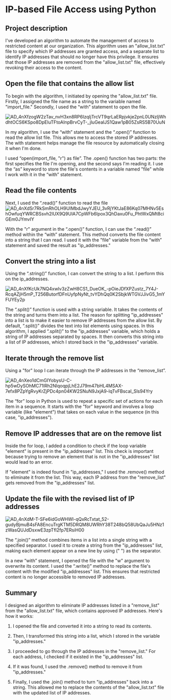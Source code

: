 # IP-based File Access using Python

## Project description
I've developed an algorithm to automate the management of access to restricted content at our organization. This algorithm uses an "allow_list.txt" file to specify which IP addresses are granted access, and a separate list to identify IP addresses that should no longer have this privilege. It ensures that those IP addresses are removed from the "allow_list.txt" file, effectively revoking their access to the content.


## Open the file that contains the allow list
To begin with the algorithm, I initiated by opening the "allow_list.txt" file. Firstly, I assigned the file name as a string to the variable named "import_file." Secondly, I used the “with” statement to open the file. 

![AD_4nXfzogW2zTav_nvH3xn8RP6IzqIjTrcVT9qrLaERpjvkje2pnL0UNzljWhdhtOCS6KSpo8DpEIuTFtoAInpBrvCyT-_jluGeaIJS1Qaw1pB05ZsRS5B70UuN](https://github.com/SteveSunny46/File-Updates-in-Python/assets/171859383/f063b171-7b85-49d8-84af-85de2b008c3f)

In my algorithm, I use the “with” statement and the “.open()” function to read the allow list file. This allows me to access the stored IP addresses. The with statement helps manage the file resource by automatically closing it when I'm done.

I used  “open(import_file, "r") as file”. The .open() function has two parts: the first specifies the file I'm opening, and the second says I'm reading it. I use the “as” keyword to store the file's contents in a variable named "file" while I work with it in the “with” statement.


## Read the file contents

Next, I used the “.read()” function to read the file
![AD_4nXdSr7RkSmRhOLH9UIMbdJwyYJEU_3vRjYKtJaE86Kq07MHNv5EshOwfuqYWRCBSsvh2lUX9Q9UlA7CpWFb6lpox3QhDaxu0Fu_PhtWxQMt8ciGEm0JYmvIY](https://github.com/SteveSunny46/File-Updates-in-Python/assets/171859383/fd61f3bb-6622-47e2-bc6d-a6496fc09c0d)

With the "r" argument in the “.open()” function, I can use the “.read()” method within the “with”  statement. This method converts the file content into a string that I can read. I used it with the "file" variable from the “with” statement and saved the result as "ip_addresses."


## Convert the string into a list

Using the “.string()” function, I can convert the string to a list. I perform this on the ip_addresses.

![AD_4nXfKcUk7NQ4xwlv3zZwH8CS1_DueOK_-pOieJDfXPZustz_7Y4J-RcqAZjH5mP_T256ButorfDFnUyfpNyNt_tvYDhQq0K2SbjkWTGVJJivG5_1mYFUYEy2p](https://github.com/SteveSunny46/File-Updates-in-Python/assets/171859383/b84558a5-9c01-4a82-bce0-53f93af27cb6)

The “.split()” function is used with a string variable. It takes the contents of the string and turns them into a list. The reason for splitting "ip_addresses" into a list is to make it easier to remove IP addresses from the allow list. By default, “.split()” divides the text into list elements using spaces. In this algorithm, I applied “.split()”  to the "ip_addresses" variable, which holds a string of IP addresses separated by spaces. It then converts this string into a list of IP addresses, which I stored back in the "ip_addresses" variable.

## Iterate through the remove list
Using a "for" loop I can iterate through the IP addresses in the “remove_list”.

![AD_4nXeo1dCmGIYobysU-C-hp5wDySOhMC71lRh2NlqoqpjLhE2J79m47bHL4MSAX-7efx8PZpYgRvyKrZjPDc4pn04KW2SNuN9JxjA9-lqTvFBscaI_Sls94Yry](https://github.com/SteveSunny46/File-Updates-in-Python/assets/171859383/3f5fc41a-77e0-487c-85ac-b3c8fb0984bc)


The “for” loop in Python is used to repeat a specific set of actions for each item in a sequence. It starts with the "for" keyword and involves a loop variable (like "element") that takes on each value in the sequence (in this case, "ip_addresses").


## Remove IP addresses that are on the remove list
Inside the for loop, I added a condition to check if the loop variable "element" is present in the "ip_addresses" list. This check is important because trying to remove an element that is not in the "ip_addresses" list would lead to an error.

If "element" is indeed found in "ip_addresses," I used the .remove() method to eliminate it from the list. This way, each IP address from the "remove_list" gets removed from the "ip_addresses" list.

## Update the file with the revised list of IP addresses 
![AD_4nXdM-T-SFe6idGoWHWI-qQxRcTxtat_52-gudyBjmuB4sFA8EncuTrgKTM5DRQM8UWRhY38T248bQ58UbQaJu5HNz1zWasQUJdDsxwE3zpTfI2fp7ERsiH00](https://github.com/SteveSunny46/File-Updates-in-Python/assets/171859383/46893000-5ddf-4f7e-bb1e-4a16554cc48c)

The “.join()” method combines items in a list into a single string with a specified separator. I used it to create a string from the "ip_addresses" list, making each element appear on a new line by using (" ") as the separator.

In a new “with”  statement, I opened the file with the "w" argument to overwrite its content. I used the “.write()” method to replace the file's content with the modified "ip_addresses" list. This ensures that restricted content is no longer accessible to removed IP addresses.
## Summary 

I designed an algorithm to eliminate IP addresses listed in a "remove_list" from the "allow_list.txt" file, which contains approved IP addresses. Here's how it works:

1. I opened the file and converted it into a string to read its contents.

2. Then, I transformed this string into a list, which I stored in the variable "ip_addresses."

3. I proceeded to go through the IP addresses in the "remove_list." For each address, I checked if it existed in the "ip_addresses" list.

4. If it was found, I used the .remove() method to remove it from "ip_addresses."

5. Finally, I used the .join() method to turn "ip_addresses" back into a string. This allowed me to replace the contents of the "allow_list.txt" file with the updated list of IP addresses.
